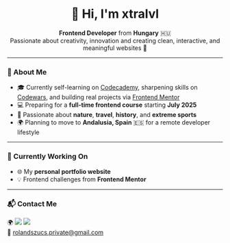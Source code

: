 <h1 align="center">👋 Hi, I'm xtralvl</h1>

<p align="center">
  <strong>Frontend Developer</strong> from <strong>Hungary</strong> 🇭🇺 <br>
  Passionate about creativity, innovation and creating clean, interactive, and meaningful websites 🌿
</p>

---

### 🚀 About Me

- 🎓 Currently self-learning on [Codecademy](https://www.codecademy.com), sharpening skills on [Codewars](https://www.codewars.com), and building real projects via [Frontend Mentor](https://www.frontendmentor.io/)
- 💻 Preparing for a **full-time frontend course** starting **July 2025**
- 🧭 Passionate about **nature**, **travel**, **history**, and **extreme sports**
- 🌍 Planning to move to **Andalusia, Spain** 🇪🇸 for a remote developer lifestyle

---

### 🔧 Currently Working On

- 🌐 My **personal portfolio website**
- 💡 Frontend challenges from **Frontend Mentor**

---

### 📬 Contact Me

<p>
  🌍 <a href="https://personal-portfolio-roland-szucs.netlify.app/" target="_blank"><img src="https://img.shields.io/badge/-Portfolio-000?style=flat&logo=firefox&logoColor=white"/></a>
  <a href="https://www.linkedin.com/in/roland-szucs-338222273/" target="_blank"><img src="https://img.shields.io/badge/-LinkedIn-0077B5?style=flat&logo=linkedin&logoColor=white"/></a><br>
  📧 <a href="mailto:rolandszucs.private@gmail.com">rolandszucs.private@gmail.com</a><br>
</p>
